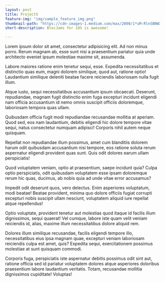 ```yaml
---
layout: post
title: Project5
feature-img: "img/sample_feature_img.png"
thumbnail-path: "https://cdn-images-1.medium.com/max/2000/1*uM-RlnSBNWXc6RJjXrwDNw.png"
short-description: BlocJams for iOS is awesome!

---
```

Lorem ipsum dolor sit amet, consectetur adipisicing elit. Ad non minus porro. Rerum magnam ab, esse sunt nisi a praesentium pariatur quia unde architecto eveniet ipsum molestiae maxime sit, assumenda.

Labore maiores ratione enim tenetur sequi, esse. Expedita necessitatibus et distinctio quas eum, magni dolorem similique, quod aut, ratione optio! Laudantium similique deleniti beatae facere reiciendis laboriosam nulla fugit illum.

Atque iusto, sequi necessitatibus accusantium ipsum obcaecati. Deserunt, repudiandae, magnam fugit distinctio enim fuga excepturi incidunt eligendi nam officia accusantium id nemo omnis suscipit officiis doloremque, laboriosam tempora quas ullam.

Quibusdam officia fugit modi repudiandae recusandae mollitia at aperiam. Quod sed, eos nam laudantium, debitis eligendi hic dolore tempore vitae sequi, natus consectetur numquam adipisci! Corporis nihil autem neque quisquam.

Repellat non repudiandae illum possimus, amet cum blanditiis dolorem harum odit quibusdam accusantium nisi tempore, eos ratione soluta rerum aspernatur eligendi provident quas sunt. Quis odit dolores earum ullam perspiciatis!

Quod voluptatem veniam, optio at praesentium, saepe incidunt quia? Culpa optio perspiciatis, odit quibusdam voluptatem esse ipsam doloremque rerum hic quas, ducimus, ab nobis quia ad unde vitae error accusamus?

Impedit odit deserunt quos, vero delectus. Enim asperiores voluptatum, modi beatae! Beatae provident, minima quo dolore officiis fugiat corrupti excepturi nobis suscipit ullam nesciunt, voluptatem aliquid iure repellat atque repellendus!

Optio voluptate, provident tenetur aut molestias quod itaque id facilis illum dignissimos, sequi quaerat! Vel cumque, labore iste quam velit veniam reiciendis id, alias, maxime illum necessitatibus dolore aliquid rem.

Dolores illum similique recusandae, facilis eligendi tempore illo, necessitatibus eius ipsa magnam quae, excepturi veniam laboriosam reiciendis culpa est amet, quis? Expedita sequi, exercitationem possimus molestiae at sunt quisquam commodi.

Corporis fuga, perspiciatis iste aspernatur debitis possimus odit sint aut, ratione officia sed id pariatur voluptatem dolores atque asperiores doloribus praesentium labore laudantium veritatis. Totam, recusandae mollitia dignissimos cupiditate! Voluptas!
